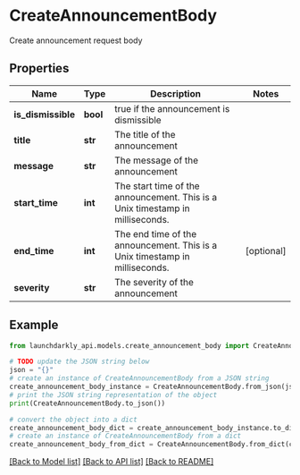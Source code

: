 # CreateAnnouncementBody

Create announcement request body

## Properties

Name | Type | Description | Notes
------------ | ------------- | ------------- | -------------
**is_dismissible** | **bool** | true if the announcement is dismissible | 
**title** | **str** | The title of the announcement | 
**message** | **str** | The message of the announcement | 
**start_time** | **int** | The start time of the announcement. This is a Unix timestamp in milliseconds. | 
**end_time** | **int** | The end time of the announcement. This is a Unix timestamp in milliseconds. | [optional] 
**severity** | **str** | The severity of the announcement | 

## Example

```python
from launchdarkly_api.models.create_announcement_body import CreateAnnouncementBody

# TODO update the JSON string below
json = "{}"
# create an instance of CreateAnnouncementBody from a JSON string
create_announcement_body_instance = CreateAnnouncementBody.from_json(json)
# print the JSON string representation of the object
print(CreateAnnouncementBody.to_json())

# convert the object into a dict
create_announcement_body_dict = create_announcement_body_instance.to_dict()
# create an instance of CreateAnnouncementBody from a dict
create_announcement_body_from_dict = CreateAnnouncementBody.from_dict(create_announcement_body_dict)
```
[[Back to Model list]](../README.md#documentation-for-models) [[Back to API list]](../README.md#documentation-for-api-endpoints) [[Back to README]](../README.md)


